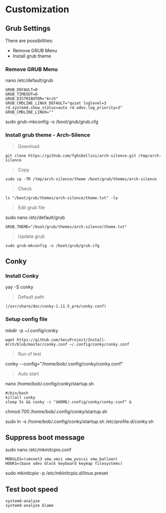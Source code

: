 # Customization

## Grub Settings 

There are possibilities:
- Remove GRUB Menu 
- Install grub theme

### Remove GRUB Menu 

nano /etc/default/grub

    GRUB_DEFAULT=0
    GRUB_TIMEOUT=0
    GRUB_DISTRIBUTOR="Arch"
    GRUB_CMDLINE_LINUX_DEFAULT="quiet loglevel=3 rd.systemd.show_status=auto rd.udev.log_priority=3"
    GRUB_CMDLINE_LINUX=""

sudo grub-mkconfig -o /boot/grub/grub.cfg

### Install grub theme - Arch-Silence

> Download 

    git clone https://github.com/fghibellini/arch-silence.git /tmp/arch-silence


> Copy 

    sudo cp -TR /tmp/arch-silence/theme /boot/grub/themes/arch-silence

> Check 

    ls "/boot/grub/themes/arch-silence/theme.txt" -la


> Edit grub file 

sudo nano /etc/default/grub

    GRUB_THEME="/boot/grub/themes/arch-silence/theme.txt"

> Update grub

    sudo grub-mkconfig -o /boot/grub/grub.cfg

## Conky

### Install Conky

yay -S conky

> Default path 
> 
    (/usr/share/doc/conky-1.11.5_pre/conky.conf)

### Setup config file

mkdir -p ~/.config/conky

    wget https://github.com/SecuProject/Install-Arch/blob/master/conky.conf ~/.config/conky/conky.conf

> Run of test

conky --config="/home/bob/.config/conky/conky.conf"

> Auto start


nano /home/bob/.config/conky/startup.sh

    #/bin/bash
    killall conky
    sleep 5s && conky -c "$HOME/.config/conky/conky.conf" &


chmod 700 /home/bob/.config/conky/startup.sh

sudo ln -s /home/bob/.config/conky/startup.sh /etc/profile.d/conky.sh

## Suppress boot message 

sudo nano /etc/mkinitcpio.conf

    MODULES=(vmxnet3 vmw_vmci vmw_pvscsi vmw_balloon)
    HOOKS=(base udev block keyboard keymap filesystems)

sudo mkinitcpio -p /etc/mkinitcpio.d/linux.preset

## Test boot speed 

    systemd-analyze
    systemd-analyze blame
